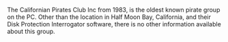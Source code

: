 The Californian Pirates Club Inc from 1983, is the oldest known pirate group on the PC.
Other than the location in Half Moon Bay, California, and their Disk Protection Interrogator software, there is no other information available about this group.